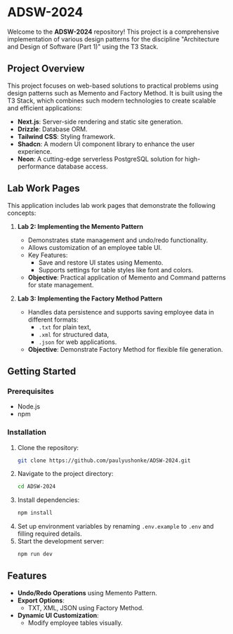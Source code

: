# ADSW-2024

Welcome to the **ADSW-2024** repository! This project is a comprehensive implementation of various design patterns for the discipline "Architecture and Design of Software (Part 1)" using the T3 Stack.

## Project Overview

This project focuses on web-based solutions to practical problems using design patterns such as Memento and Factory Method. It is built using the T3 Stack, which combines such modern technologies to create scalable and efficient applications:
- **Next.js**: Server-side rendering and static site generation.
- **Drizzle**: Database ORM.
- **Tailwind CSS**: Styling framework.
- **Shadcn**: A modern UI component library to enhance the user experience.
- **Neon**: A cutting-edge serverless PostgreSQL solution for high-performance database access.

## Lab Work Pages

This application includes lab work pages that demonstrate the following concepts:

1. **Lab 2: Implementing the Memento Pattern**
   - Demonstrates state management and undo/redo functionality.
   - Allows customization of an employee table UI.
   - Key Features:
     - Save and restore UI states using Memento.
     - Supports settings for table styles like font and colors.
   - **Objective**: Practical application of Memento and Command patterns for state management.

2. **Lab 3: Implementing the Factory Method Pattern**
   - Handles data persistence and supports saving employee data in different formats:
     - `.txt` for plain text,
     - `.xml` for structured data,
     - `.json` for web applications.
   - **Objective**: Demonstrate Factory Method for flexible file generation.

## Getting Started

### Prerequisites
- Node.js
- npm

### Installation

1. Clone the repository:
   ```bash
   git clone https://github.com/paulyushonke/ADSW-2024.git
   ```
2. Navigate to the project directory:
   ```bash
   cd ADSW-2024
   ```
3. Install dependencies:
   ```bash
   npm install
   ```
4. Set up environment variables by renaming `.env.example` to `.env` and filling required details.
5. Start the development server:
   ```bash
   npm run dev
   ```

## Features

- **Undo/Redo Operations** using Memento Pattern.
- **Export Options**:
  - TXT, XML, JSON using Factory Method.
- **Dynamic UI Customization**:
  - Modify employee tables visually.
  

